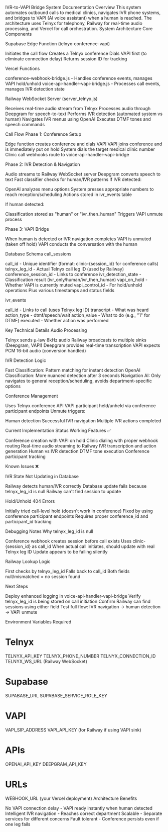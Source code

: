 IVR-to-VAPI Bridge System Documentation
Overview
This system automates outbound calls to medical clinics, navigates IVR phone systems, and bridges to VAPI (AI voice assistant) when a human is reached. The architecture uses Telnyx for telephony, Railway for real-time audio processing, and Vercel for call orchestration.
System Architecture
Core Components

Supabase Edge Function (telnyx-conference-vapi)

Initiates the call flow
Creates a Telnyx conference
Dials VAPI first (to eliminate connection delay)
Returns session ID for tracking


Vercel Functions

conference-webhook-bridge.js - Handles conference events, manages VAPI hold/unhold
voice-api-handler-vapi-bridge.js - Processes call events, manages IVR detection state


Railway WebSocket Server (server_telnyx.js)

Receives real-time audio stream from Telnyx
Processes audio through Deepgram for speech-to-text
Performs IVR detection (automated system vs human)
Navigates IVR menus using OpenAI
Executes DTMF tones and speech commands



Call Flow
Phase 1: Conference Setup

Edge function creates conference and dials VAPI
VAPI joins conference and is immediately put on hold
System dials the target medical clinic number
Clinic call webhooks route to voice-api-handler-vapi-bridge

Phase 2: IVR Detection & Navigation

Audio streams to Railway WebSocket server
Deepgram converts speech to text
Fast classifier checks for human/IVR patterns
If IVR detected:

OpenAI analyzes menu options
System presses appropriate numbers to reach reception/scheduling
Actions stored in ivr_events table


If human detected:

Classification stored as "human" or "ivr_then_human"
Triggers VAPI unmute process



Phase 3: VAPI Bridge

When human is detected or IVR navigation completes
VAPI is unmuted (taken off hold)
VAPI conducts the conversation with the human

Database Schema
call_sessions

call_id - Unique identifier (format: clinic-{session_id} for conference calls)
telnyx_leg_id - Actual Telnyx call leg ID (used by Railway)
conference_session_id - Links to conference
ivr_detection_state - Classification result (ivr_only/human/ivr_then_human)
vapi_on_hold - Whether VAPI is currently muted
vapi_control_id - For hold/unhold operations
Plus various timestamps and status fields

ivr_events

call_id - Links to call (uses Telnyx leg ID)
transcript - What was heard
action_type - dtmf/speech/wait
action_value - What to do (e.g., "1" for DTMF)
executed - Whether action was performed

Key Technical Details
Audio Processing

Telnyx sends μ-law 8kHz audio
Railway broadcasts to multiple sinks (Deepgram, VAPI)
Deepgram provides real-time transcription
VAPI expects PCM 16-bit audio (conversion handled)

IVR Detection Logic

Fast Classification: Pattern matching for instant detection
OpenAI Classification: More nuanced detection after 3 seconds
Navigation AI: Only navigates to general reception/scheduling, avoids department-specific options

Conference Management

Uses Telnyx conference API
VAPI participant held/unheld via conference participant endpoints
Unmute triggers:

Human detection
Successful IVR navigation
Multiple IVR actions completed



Current Implementation Status
Working Features ✅

Conference creation with VAPI on hold
Clinic dialing with proper webhook routing
Real-time audio streaming to Railway
IVR transcription and action generation
Human vs IVR detection
DTMF tone execution
Conference participant tracking

Known Issues ❌

IVR State Not Updating in Database

Railway detects human/IVR correctly
Database update fails because telnyx_leg_id is null
Railway can't find session to update


Hold/Unhold 404 Errors

Initially tried call-level hold (doesn't work in conference)
Fixed by using conference participant endpoints
Requires proper conference_id and participant_id tracking



Debugging Notes
Why telnyx_leg_id is null

Conference webhook creates session before call exists
Uses clinic-{session_id} as call_id
When actual call initiates, should update with real Telnyx leg ID
Update appears to be failing silently

Railway Lookup Logic

First checks by telnyx_leg_id
Falls back to call_id
Both fields null/mismatched = no session found

Next Steps

Deploy enhanced logging in voice-api-handler-vapi-bridge
Verify telnyx_leg_id is being stored on call initiation
Confirm Railway can find sessions using either field
Test full flow: IVR navigation → human detection → VAPI unmute

Environment Variables Required
# Telnyx
TELNYX_API_KEY
TELNYX_PHONE_NUMBER
TELNYX_CONNECTION_ID
TELNYX_WS_URL (Railway WebSocket)

# Supabase
SUPABASE_URL
SUPABASE_SERVICE_ROLE_KEY

# VAPI
VAPI_SIP_ADDRESS
VAPI_API_KEY (for Railway if using VAPI sink)

# APIs
OPENAI_API_KEY
DEEPGRAM_API_KEY

# URLs
WEBHOOK_URL (your Vercel deployment)
Architecture Benefits

No VAPI connection delay - VAPI ready instantly when human detected
Intelligent IVR navigation - Reaches correct department
Scalable - Separate services for different concerns
Fault tolerant - Conference persists even if one leg fails
